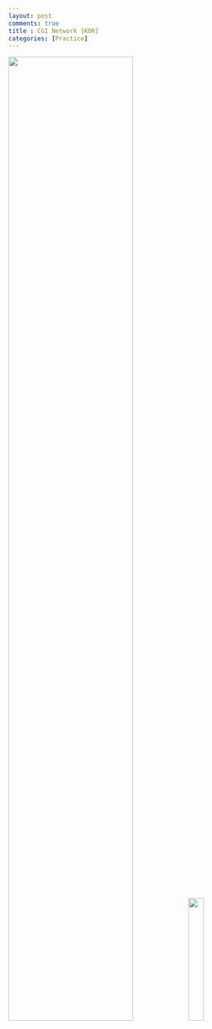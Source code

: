```yaml
---
layout: post
comments: true
title : CGI Network [KOR]
categories: [Practice]
---
```


<img src="https://kyjmath.github.io/assets/Emogi/cgi1.png" width="70%" height=auto>
<img src="https://kyjmath.github.io/assets/Emogi/cgi2.jpg" width="25%" height=auto>
